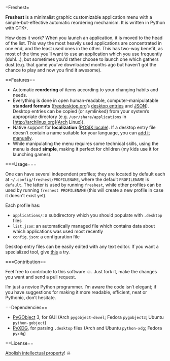 =Freshest=

**Freshest** is a minimalist graphic customizable application menu with a simple-but-effective automatic reordering mechanism. It is written in Python with GTK+.

How does it work? When you launch an application, it is moved to the head of the list. This way the most heavily used applications are concentrated in one end, and the least used ones in the other. This has two-way benefit, as most of the time you’ll want to use an application which you use frequently (duh!…), but sometimes you’d rather choose to launch one which gathers dust (e.g. that game you’ve downloaded months ago but haven’t got the chance to play and now you find it awesome).



==Features==

* Automatic **reordering** of items according to your changing habits and needs.
* Everything is done in open human-readable, computer-manipulatable **standard formats** ([freedesktop.org](http://www.freedesktop.org/)’s [desktop entries](http://www.freedesktop.org/wiki/Specifications/desktop-entry-spec/) and [JSON](http://www.json.org/)). Desktop entries can be copied (or symlinked) from your system’s appropriate directory (e.g. `/usr/share/applications` in [http://archlinux.org](Arch Linux)).
* Native support for **localization** ([POSIX locale](https://en.wikipedia.org/wiki/Locale#POSIX_platforms)). If a desktop entry file doesn’t contain a name suitable for your language, you can [add it manually](http://standards.freedesktop.org/desktop-entry-spec/latest/ar01s04.html).
* While manipulating the menu requires some technical skills, using the menu is dead **simple**, making it perfect for children (my kids use it for launching games).



===Usage===

One can have several independent profiles; they are located by default each at `~/.config/freshest/PROFILENAME`, where the default `PROFILENAME` is `default`. The latter is used by running `freshest`, while other profiles can be used by running `freshest PROFILENAME` (this will create a new profile in case it doesn't exist yet).

Each profile has:
* `applications/`: a subdirectory which you should populate with `.desktop` files
* `list.json`: an automatically managed file which contains data about which applications was used most recently
* `config.json`: a configuration file

Desktop entry files can be easily edited with any text editor. If you want a specialized tool, give [this](https://github.com/MicahCarrick/desktop-entry-editor) a try.



===Contribution==

Feel free to contribute to this software ☺. Just fork it, make the changes you want and send a pull request.

I’m just a novice Python programmer. I’m aware the code isn’t elegant; if you have suggestions for making it more readable, efficient, neat or Pythonic, don’t hesitate.



==Dependencies==

* [PyGObject](https://live.gnome.org/PyGObject) 3, for GUI (Arch `pygobject-devel`; Fedora `pygobject3`; Ubuntu `python-gobject`)
* [PyXDG](http://freedesktop.org/wiki/Software/pyxdg/), for parsing `.desktop` files (Arch and Ubuntu `python-xdg`; Fedora `pyxdg`)



==License==

[Abolish intellectual property](https://en.wikipedia.org/wiki/Anti-copyright_movement)! ☠
